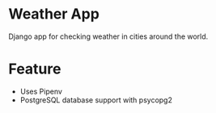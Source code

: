 # Weather App
Django app for checking weather in cities around the world.
# Feature
* Uses Pipenv 
* PostgreSQL database support with psycopg2
